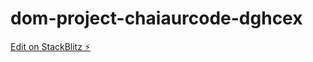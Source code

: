 # dom-project-chaiaurcode-dghcex

[Edit on StackBlitz ⚡️](https://stackblitz.com/edit/dom-project-chaiaurcode-dghcex)